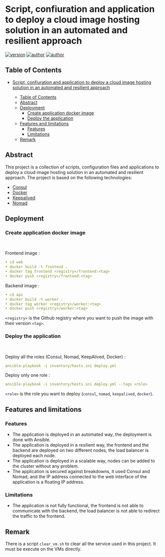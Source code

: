 # Script, confiuration and application to deploy a cloud image hosting solution in an automated and resilient approach

[![version](https://img.shields.io/badge/version-1.0.0-blue.svg)](https://github.com/EthanAndreas/CloudAppDeployment)
[![author](https://img.shields.io/badge/author-EthanAndreas-blue)](https://github.com/EthanAndreas)
[![author](https://img.shields.io/badge/author-LosKeeper-blue)](https://github.com/LosKeeper)

## Table of Contents

- [Script, confiuration and application to deploy a cloud image hosting solution in an automated and resilient approach](#script-confiuration-and-application-to-deploy-a-cloud-image-hosting-solution-in-an-automated-and-resilient-approach)
  <br>

  - [Table of Contents](#table-of-contents)
  - [Abstract](#abstract)
  - [Deployment](#deployment)
    - [Create application docker image](#create-application-docker-image)
    - [Deploy the application](#deploy-the-application)
  - [Features and limitations](#features-and-limitations)
    - [Features](#features)
    - [Limitations](#limitations)
  - [Remark](#remark)

## Abstract

This project is a collection of scripts, configuration files and applications to deploy a cloud image hosting solution in an automated and resilient approach. The project is based on the following technologies:

- [Consul](https://www.consul.io/)
- [Docker](https://www.docker.com/)
- [Keepalived](https://www.keepalived.org/)
- [Nomad](https://www.nomadproject.io/)

## Deployment

### Create application docker image

<br>

Frontend image :

```yaml
• cd web
• docker build -t frontend .
• docker tag frontend <registry>/frontend:<tag>
• docker push <registry>/frontend:<tag>
```

Backend image :

```yaml
• cd api
• docker build -t worker .
• docker tag worker <registry>/worker:<tag>
• docker push <registry>/worker:<tag>
```

``<registry>`` is the Github registry where you want to push the image with their version ``<tag>``.

### Deploy the application

<br>

Deploy all the roles (Consul, Nomad, KeepAlived, Docker) :

```yaml
ansible-playbook -i inventory/hosts.ini deploy.yml
```

Deploy only one role :

```yaml
ansible-playbook -i inventory/hosts.ini deploy.yml --tags <role>
```

``<role>`` is the role you want to deploy (``consul``, ``nomad``, ``keepalived``, ``docker``).

## Features and limitations 

### Features

- The application is deployed in an automated way, the deployment is done with Ansible.
- The application is deployed in a resilient way, the frontend and the backend are deployed on two different nodes, the load balancer is deployed each node.
- The application is deployed in a scalable way, nodes can be added to the cluster without any problem.
- The application is secured against breakdowns, it used Consul and Nomad, and the IP address connected to the web interface of the application is a floating IP address.


### Limitations

- The application is not fully functional, the frontend is not able to communicate with the backend, the load balancer is not able to redirect the traffic to the frontend.

## Remark

There is a script ``clear_vm.sh`` to clear all the service used in this project. It must be execute on the VMs directly.
